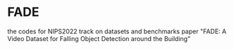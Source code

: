 # FADE
the codes for NIPS2022 track on datasets and benchmarks paper "FADE: A Video Dataset for Falling Object Detection around the Building"
